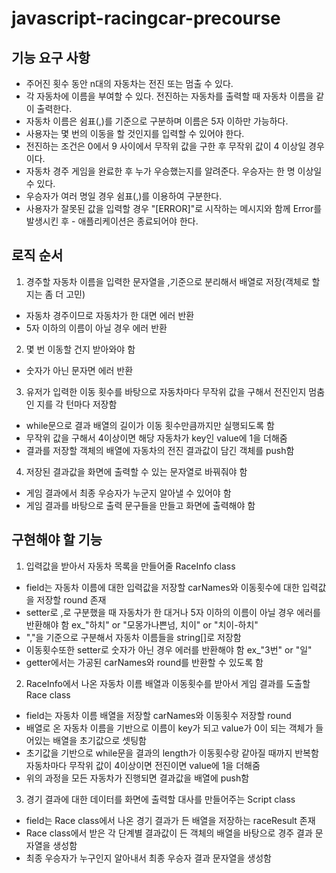 # javascript-racingcar-precourse
## 기능 요구 사항
- 주어진 횟수 동안 n대의 자동차는 전진 또는 멈출 수 있다.
- 각 자동차에 이름을 부여할 수 있다. 전진하는 자동차를 출력할 때 자동차 이름을 같이 출력한다.
- 자동차 이름은 쉼표(,)를 기준으로 구분하며 이름은 5자 이하만 가능하다.
- 사용자는 몇 번의 이동을 할 것인지를 입력할 수 있어야 한다.
- 전진하는 조건은 0에서 9 사이에서 무작위 값을 구한 후 무작위 값이 4 이상일 경우이다.
- 자동차 경주 게임을 완료한 후 누가 우승했는지를 알려준다. 우승자는 한 명 이상일 수 있다.
- 우승자가 여러 명일 경우 쉼표(,)를 이용하여 구분한다.
- 사용자가 잘못된 값을 입력할 경우 "[ERROR]"로 시작하는 메시지와 함께 Error를 발생시킨 후 - 애플리케이션은 종료되어야 한다.

## 로직 순서
1. 경주할 자동차 이름을 입력한 문자열을 ,기준으로 분리해서 배열로 저장(객체로 할 지는 좀 더 고민)
 - 자동차 경주이므로 자동차가 한 대면 에러 반환
 - 5자 이하의 이름이 아닐 경우 에러 반환

2. 몇 번 이동할 건지 받아와야 함
 - 숫자가 아닌 문자면 에러 반환

3. 유저가 입력한 이동 횟수를 바탕으로 자동차마다 무작위 값을 구해서 전진인지 멈춤인 지를 각 턴마다 저장함
 - while문으로 결과 배열의 길이가 이동 횟수만큼까지만 실행되도록 함
 - 무작위 값을 구해서 4이상이면 해당 자동차가 key인 value에 1을 더해줌
 - 결과를 저장할 객체의 배열에 자동차의 전진 결과값이 담긴 객체를 push함

4. 저장된 결과값을 화면에 출력할 수 있는 문자열로 바꿔줘야 함
 - 게임 결과에서 최종 우승자가 누군지 알아낼 수 있어야 함
 - 게임 결과를 바탕으로 출력 문구들을 만들고 화면에 출력해야 함

 ## 구현해야 할 기능
 1. 입력값을 받아서 자동차 목록을 만들어줄 RaceInfo class
  - field는 자동차 이름에 대한 입력값을 저장할 carNames와 이동횟수에 대한 입력값을 저장할 round 존재
  - setter로 ,로 구분했을 때 자동차가 한 대거나 5자 이하의 이름이 아닐 경우 에러를 반환해야 함
    ex_"하치" or "모몽가나쁜넘, 치이" or "치이-하치"
  - ","을 기준으로 구분해서 자동차 이름들을 string[]로 저장함
  - 이동횟수또한 setter로 숫자가 아닌 경우 에러를 반환해야 함
    ex_"3번" or "일"
  - getter에서는 가공된 carNames와 round를 반환할 수 있도록 함  
 
 2. RaceInfo에서 나온 자동차 이름 배열과 이동횟수를 받아서 게임 결과를 도출할 Race class
  - field는 자동차 이름 배열을 저장할 carNames와 이동횟수 저장할 round
  - 배열로 온 자동차 이름을 기반으로 이름이 key가 되고 value가 0이 되는 객체가 들어있는 배열을 초기값으로 셋팅함
  - 초기값을 기반으로 while문을 결과의 length가 이동횟수랑 같아질 때까지 반복함 자동차마다 무작위 값이 4이상이면 전진이면 value에 1을 더해줌
  - 위의 과정을 모든 자동차가 진행되면 결과값을 배열에 push함

 3. 경기 결과에 대한 데이터를 화면에 출력할 대사를 만들어주는 Script class
  - field는 Race class에서 나온 경기 결과가 든 배열을 저장하는 raceResult 존재
  - Race class에서 받은 각 단계별 결과값이 든 객체의 배열을 바탕으로 경주 결과 문자열을 생성함
  - 최종 우승자가 누구인지 알아내서 최종 우승자 결과 문자열을 생성함
